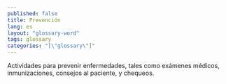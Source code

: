 ```yaml
---
published: false
title: Prevención
lang: es
layout: "glossary-word"
tags: glossary
categories: "[\"glossary\"]"
---
```


Actividades para prevenir enfermedades, tales como exámenes médicos, inmunizaciones, consejos al paciente, y chequeos.
